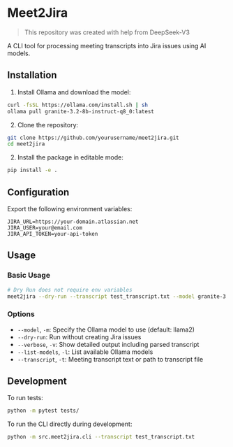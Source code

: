 # Meet2Jira

> This repository was created with help from DeepSeek-V3

A CLI tool for processing meeting transcripts into Jira issues using AI models.

## Installation

1. Install Ollama and download the model:
```bash
curl -fsSL https://ollama.com/install.sh | sh
ollama pull granite-3.2-8b-instruct-q8_0:latest
```

2. Clone the repository:
```bash
git clone https://github.com/yourusername/meet2jira.git
cd meet2jira
```

2. Install the package in editable mode:
```bash
pip install -e .
```

## Configuration

Export the following environment variables:
```env
JIRA_URL=https://your-domain.atlassian.net
JIRA_USER=your@email.com
JIRA_API_TOKEN=your-api-token
```

## Usage

### Basic Usage
```bash
# Dry Run does not require env variables
meet2jira --dry-run --transcript test_transcript.txt --model granite-3.2-8b-instruct-q8_0:latest
```

### Options
- `--model`, `-m`: Specify the Ollama model to use (default: llama2)
- `--dry-run`: Run without creating Jira issues
- `--verbose`, `-v`: Show detailed output including parsed transcript
- `--list-models`, `-l`: List available Ollama models
- `--transcript`, `-t`: Meeting transcript text or path to transcript file

## Development

To run tests:
```bash
python -m pytest tests/
```

To run the CLI directly during development:
```bash
python -m src.meet2jira.cli --transcript test_transcript.txt
